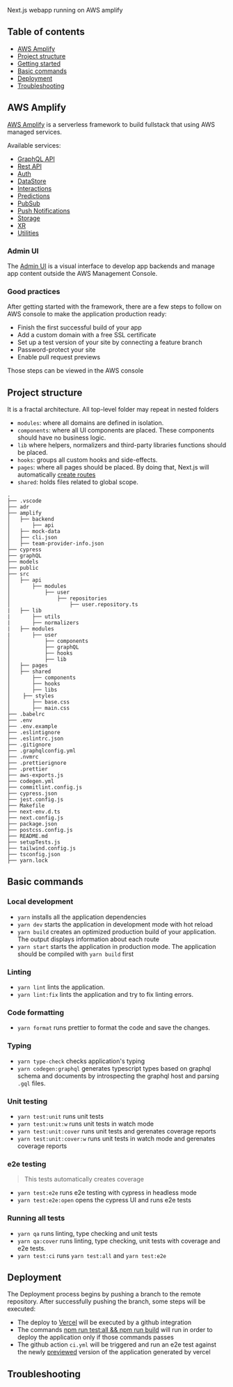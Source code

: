 Next.js webapp running on AWS amplify

## Table of contents

- [AWS Amplify](#aws-amplify)
- [Project structure](#project-structure)
- [Getting started](#getting-started)
- [Basic commands](#basic-commands)
- [Deployment](#deployment)
- [Troubleshooting](#troubleshooting)

## AWS Amplify

[AWS Amplify](https://docs.amplify.aws/) is a serverless framework to build fullstack that using AWS managed services.

Available services:

- [GraphQL API](https://docs.amplify.aws/lib/graphqlapi/getting-started/q/platform/js)
- [Rest API](https://docs.amplify.aws/lib/restapi/getting-started/q/platform/js)
- [Auth](https://docs.amplify.aws/lib/auth/getting-started/q/platform/js)
- [DataStore](https://docs.amplify.aws/lib/datastore/getting-started/q/platform/js)
- [Interactions](https://docs.amplify.aws/lib/interactions/getting-started/q/platform/js)
- [Predictions](https://docs.amplify.aws/lib/predictions/intro/q/platform/js)
- [PubSub](https://docs.amplify.aws/lib/pubsub/getting-started/q/platform/js)
- [Push Notifications](https://docs.amplify.aws/lib/push-notifications/overview/q/platform/js)
- [Storage](https://docs.amplify.aws/lib/storage/getting-started/q/platform/js)
- [XR](https://docs.amplify.aws/lib/xr/getting-started/q/platform/js)
- [Utilities](https://docs.amplify.aws/lib/utilities/serviceworker/q/platform/js)

### Admin UI

The [Admin UI](https://docs.amplify.aws/console/adminui/intro) is a visual interface to develop app backends and manage app content outside the AWS Management Console.

### Good practices

After getting started with the framework, there are a few steps to follow on AWS console to make the application production ready:

- Finish the first successful build of your app
- Add a custom domain with a free SSL certificate
- Set up a test version of your site by connecting a feature branch
- Password-protect your site
- Enable pull request previews

Those steps can be viewed in the AWS console

## Project structure

It is a fractal architecture. All top-level folder may repeat in nested folders

- `modules`: where all domains are defined in isolation.
- `components`: where all UI components are placed. These components should have no business logic.
- `lib` where helpers, normalizers and third-party libraries functions should be placed.
- `hooks`: groups all custom hooks and side-effects.
- `pages`: where all pages should be placed. By doing that, Next.js will automatically [create routes](https://nextjs.org/docs/basic-features/pages)
- `shared`: holds files related to global scope.

```
.
├── .vscode
├── adr
├── amplify
│   ├── backend
│       ├── api
│   ├── mock-data
│   ├── cli.json
│   ├── team-provider-info.json
├── cypress
├── graphQL
├── models
├── public
├── src
│   ├── api
│       ├── modules
│           ├── user
│               ├── repositories
│                   ├── user.repository.ts
|   ├── lib
|       ├── utils
|       ├── normalizers
|   ├── modules
|       ├── user
│           ├── components
│           ├── graphQL
│           ├── hooks
│           ├── lib
│   ├── pages
│   ├── shared
│       ├── components
│       ├── hooks
│       ├── libs
│    ├── styles
│       ├── base.css
│       ├── main.css
├── .babelrc
├── .env
├── .env.example
├── .eslintignore
├── .eslintrc.json
├── .gitignore
├── .graphqlconfig.yml
├── .nvmrc
├── .prettierignore
├── .prettier
├── aws-exports.js
├── codegen.yml
├── commitlint.config.js
├── cypress.json
├── jest.config.js
├── Makefile
├── next-env.d.ts
├── next.config.js
├── package.json
├── postcss.config.js
├── README.md
├── setupTests.js
├── tailwind.config.js
├── tsconfig.json
├── yarn.lock
```

## Basic commands

### Local development

- `yarn` installs all the application dependencies
- `yarn dev` starts the application in development mode with hot reload
- `yarn build` creates an optimized production build of your application. The output displays information about each route
- `yarn start` starts the application in production mode. The application should be compiled with `yarn build` first

### Linting

- `yarn lint` lints the application.
- `yarn lint:fix` lints the application and try to fix linting errors.

### Code formatting

- `yarn format` runs prettier to format the code and save the changes.

### Typing

- `yarn type-check` checks application's typing
- `yarn codegen:graphql` generates typescript types based on graphql schema and documents by introspecting the graphql host and parsing `.gql` files.

### Unit testing

- `yarn test:unit` runs unit tests
- `yarn test:unit:w` runs unit tests in watch mode
- `yarn test:unit:cover` runs unit tests and gerenates coverage reports
- `yarn test:unit:cover:w` runs unit tests in watch mode and gerenates coverage reports

### e2e testing

> This tests automatically creates coverage

- `yarn test:e2e` runs e2e testing with cypress in headless mode
- `yarn test:e2e:open` opens the cypress UI and runs e2e tests

### Running all tests

- `yarn qa` runs linting, type checking and unit tests
- `yarn qa:cover` runs linting, type checking, unit tests with coverage and e2e tests.
- `yarn test:ci` runs `yarn test:all` and `yarn test:e2e`

## Deployment

The Deployment process begins by pushing a branch to the remote repository. After successfully pushing the branch, some steps will be executed:

- The deploy to [Vercel](https://vercel.com/nsc-total/nsc-total-frontend) will be executed by a github integration
- The commands [npm run test:all && npm run build](https://vercel.com/nsc-total/nsc-total-frontend/settings) will run in order to deploy the application only if those commands passes
- The github action `ci.yml` will be triggered and run an e2e test against the newly [previewed](https://vercel.com/docs/platform/deployments#preview) version of the application generated by vercel

## Troubleshooting
